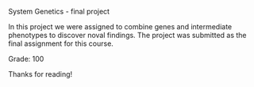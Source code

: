 System Genetics - final project

In this project we were assigned to combine genes and intermediate phenotypes to discover noval findings.
The project was submitted as the final assignment for this course.

Grade: 100

Thanks for reading!

